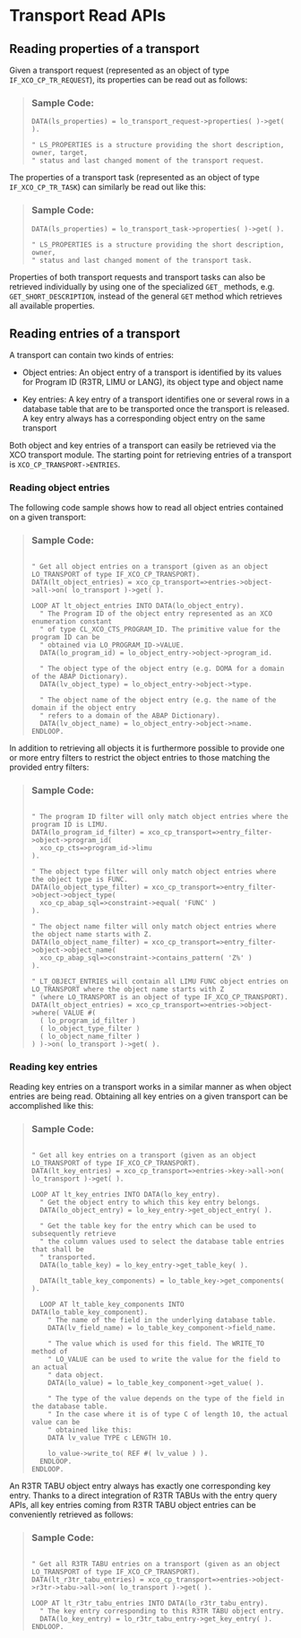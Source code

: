 <!-- loio20f5c620437f4a689978a3f4e6692f68 -->

# Transport Read APIs



<a name="loio20f5c620437f4a689978a3f4e6692f68__section_ygb_313_wrb"/>

## Reading properties of a transport

Given a transport request \(represented as an object of type `IF_XCO_CP_TR_REQUEST`\), its properties can be read out as follows:

> ### Sample Code:  
> ```abap
> DATA(ls_properties) = lo_transport_request->properties( )->get( ).
>   
> " LS_PROPERTIES is a structure providing the short description, owner, target,
> " status and last changed moment of the transport request.
> ```

The properties of a transport task \(represented as an object of type `IF_XCO_CP_TR_TASK`\) can similarly be read out like this:

> ### Sample Code:  
> ```abap
> DATA(ls_properties) = lo_transport_task->properties( )->get( ).
>   
> " LS_PROPERTIES is a structure providing the short description, owner,
> " status and last changed moment of the transport task.
> ```

Properties of both transport requests and transport tasks can also be retrieved individually by using one of the specialized `GET_` methods, e.g. `GET_SHORT_DESCRIPTION`, instead of the general `GET` method which retrieves all available properties.



<a name="loio20f5c620437f4a689978a3f4e6692f68__section_gsg_j13_wrb"/>

## Reading entries of a transport

A transport can contain two kinds of entries:

-   Object entries: An object entry of a transport is identified by its values for Program ID \(R3TR, LIMU or LANG\), its object type and object name

-   Key entries: A key entry of a transport identifies one or several rows in a database table that are to be transported once the transport is released. A key entry always has a corresponding object entry on the same transport


Both object and key entries of a transport can easily be retrieved via the XCO transport module. The starting point for retrieving entries of a transport is `XCO_CP_TRANSPORT->ENTRIES`.



### Reading object entries

The following code sample shows how to read all object entries contained on a given transport:

> ### Sample Code:  
> ```abap
> 
> " Get all object entries on a transport (given as an object LO_TRANSPORT of type IF_XCO_CP_TRANSPORT).
> DATA(lt_object_entries) = xco_cp_transport=>entries->object->all->on( lo_transport )->get( ).
>  
> LOOP AT lt_object_entries INTO DATA(lo_object_entry).
>   " The Program ID of the object entry represented as an XCO enumeration constant
>   " of type CL_XCO_CTS_PROGRAM_ID. The primitive value for the program ID can be
>   " obtained via LO_PROGRAM_ID->VALUE.
>   DATA(lo_program_id) = lo_object_entry->object->program_id.
>  
>   " The object type of the object entry (e.g. DOMA for a domain of the ABAP Dictionary).
>   DATA(lv_object_type) = lo_object_entry->object->type.
>  
>   " The object name of the object entry (e.g. the name of the domain if the object entry
>   " refers to a domain of the ABAP Dictionary).
>   DATA(lv_object_name) = lo_object_entry->object->name.
> ENDLOOP.
> ```

In addition to retrieving all objects it is furthermore possible to provide one or more entry filters to restrict the object entries to those matching the provided entry filters:

> ### Sample Code:  
> ```abap
> 
> " The program ID filter will only match object entries where the program ID is LIMU.
> DATA(lo_program_id_filter) = xco_cp_transport=>entry_filter->object->program_id(
>   xco_cp_cts=>program_id->limu
> ).
>  
> " The object type filter will only match object entries where the object type is FUNC.
> DATA(lo_object_type_filter) = xco_cp_transport=>entry_filter->object->object_type(
>   xco_cp_abap_sql=>constraint->equal( 'FUNC' )
> ).
>  
> " The object name filter will only match object entries where the object name starts with Z.
> DATA(lo_object_name_filter) = xco_cp_transport=>entry_filter->object->object_name(
>   xco_cp_abap_sql=>constraint->contains_pattern( 'Z%' )
> ).
>  
> " LT_OBJECT_ENTRIES will contain all LIMU FUNC object entries on LO_TRANSPORT where the object name starts with Z
> " (where LO_TRANSPORT is an object of type IF_XCO_CP_TRANSPORT).
> DATA(lt_object_entries) = xco_cp_transport=>entries->object->where( VALUE #(
>   ( lo_program_id_filter )
>   ( lo_object_type_filter )
>   ( lo_object_name_filter )
> ) )->on( lo_transport )->get( ).
> ```



### Reading key entries

Reading key entries on a transport works in a similar manner as when object entries are being read. Obtaining all key entries on a given transport can be accomplished like this:

> ### Sample Code:  
> ```abap
> 
> " Get all key entries on a transport (given as an object LO_TRANSPORT of type IF_XCO_CP_TRANSPORT).
> DATA(lt_key_entries) = xco_cp_transport=>entries->key->all->on( lo_transport )->get( ).
>  
> LOOP AT lt_key_entries INTO DATA(lo_key_entry).
>   " Get the object entry to which this key entry belongs.
>   DATA(lo_object_entry) = lo_key_entry->get_object_entry( ).
>  
>   " Get the table key for the entry which can be used to subsequently retrieve
>   " the column values used to select the database table entries that shall be
>   " transported.
>   DATA(lo_table_key) = lo_key_entry->get_table_key( ).
>  
>   DATA(lt_table_key_components) = lo_table_key->get_components( ).
>  
>   LOOP AT lt_table_key_components INTO DATA(lo_table_key_component).
>     " The name of the field in the underlying database table.
>     DATA(lv_field_name) = lo_table_key_component->field_name.
>  
>     " The value which is used for this field. The WRITE_TO method of
>     " LO_VALUE can be used to write the value for the field to an actual
>     " data object.
>     DATA(lo_value) = lo_table_key_component->get_value( ).
>  
>     " The type of the value depends on the type of the field in the database table.
>     " In the case where it is of type C of length 10, the actual value can be
>     " obtained like this:
>     DATA lv_value TYPE c LENGTH 10.
>  
>     lo_value->write_to( REF #( lv_value ) ).
>   ENDLOOP.
> ENDLOOP.
> ```

An R3TR TABU object entry always has exactly one corresponding key entry. Thanks to a direct integration of R3TR TABUs with the entry query APIs, all key entries coming from R3TR TABU object entries can be conveniently retrieved as follows:

> ### Sample Code:  
> ```abap
> 
> " Get all R3TR TABU entries on a transport (given as an object LO_TRANSPORT of type IF_XCO_CP_TRANSPORT).
> DATA(lt_r3tr_tabu_entries) = xco_cp_transport=>entries->object->r3tr->tabu->all->on( lo_transport )->get( ).
>  
> LOOP AT lt_r3tr_tabu_entries INTO DATA(lo_r3tr_tabu_entry).
>   " The key entry corresponding to this R3TR TABU object entry.
>   DATA(lo_key_entry) = lo_r3tr_tabu_entry->get_key_entry( ).
> ENDLOOP.
> ```


